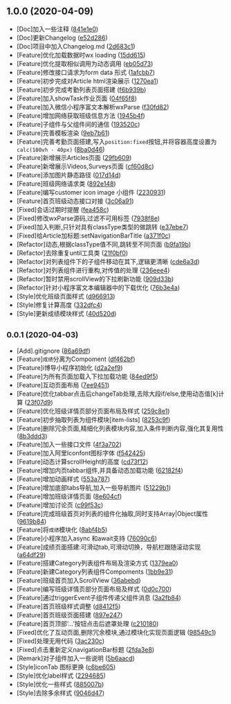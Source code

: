 ## 1.0.0 (2020-04-09)

* [Doc]加入一些注释 ([841e1e0](https://code.aliyun.com/peterfei/ibodao-classes-wechat/commits/841e1e0))
* [Doc]更新Changelog ([e52d286](https://code.aliyun.com/peterfei/ibodao-classes-wechat/commits/e52d286))
* [Doc]项目中加入Changelog.md ([2d683c1](https://code.aliyun.com/peterfei/ibodao-classes-wechat/commits/2d683c1))
* [Feature]优化加载数据时wx loading ([15dd615](https://code.aliyun.com/peterfei/ibodao-classes-wechat/commits/15dd615))
* [Feature]优化提取相似调用为动态调用 ([eb05d73](https://code.aliyun.com/peterfei/ibodao-classes-wechat/commits/eb05d73))
* [Feature]修改接口请求为form data 形式 ([1afcbb7](https://code.aliyun.com/peterfei/ibodao-classes-wechat/commits/1afcbb7))
* [Feature]初步完成对Article html渲染展示 ([1270ea1](https://code.aliyun.com/peterfei/ibodao-classes-wechat/commits/1270ea1))
* [Feature]初步完成考勤列表页面搭建 ([f6b939b](https://code.aliyun.com/peterfei/ibodao-classes-wechat/commits/f6b939b))
* [Feature]加入showTask作业页面 ([04f65f8](https://code.aliyun.com/peterfei/ibodao-classes-wechat/commits/04f65f8))
* [Feature]加入微信小程序富文本解析wxParse ([f30fd82](https://code.aliyun.com/peterfei/ibodao-classes-wechat/commits/f30fd82))
* [Feature]增加网络获取班级信息方法 ([1945b4f](https://code.aliyun.com/peterfei/ibodao-classes-wechat/commits/1945b4f))
* [Feature]子组件与父组件间的通信 ([193520c](https://code.aliyun.com/peterfei/ibodao-classes-wechat/commits/193520c))
* [Feature]完善模板渲染 ([9eb7b61](https://code.aliyun.com/peterfei/ibodao-classes-wechat/commits/9eb7b61))
* [Feature]完善考勤页面搭建,写入`position:fixed`按钮,并将容器高度设置为`calc(100vh - 40px)` ([8ba0d46](https://code.aliyun.com/peterfei/ibodao-classes-wechat/commits/8ba0d46))
* [Feature]新增展示Articles页面 ([29fb609](https://code.aliyun.com/peterfei/ibodao-classes-wechat/commits/29fb609))
* [Feature]新增展示Videos,Surveys页面 ([cf60d8c](https://code.aliyun.com/peterfei/ibodao-classes-wechat/commits/cf60d8c))
* [Feature]添加图片静态路径 ([017d14d](https://code.aliyun.com/peterfei/ibodao-classes-wechat/commits/017d14d))
* [Feature]班级网络请求类 ([892e148](https://code.aliyun.com/peterfei/ibodao-classes-wechat/commits/892e148))
* [Feature]编写customer icon image 小组件 ([2230931](https://code.aliyun.com/peterfei/ibodao-classes-wechat/commits/2230931))
* [Feature]首页班级动态接口对接 ([3c06a91](https://code.aliyun.com/peterfei/ibodao-classes-wechat/commits/3c06a91))
* [Fixed]会话过期时提醒 ([fea458c](https://code.aliyun.com/peterfei/ibodao-classes-wechat/commits/fea458c))
* [Fixed]修改wxParse源码,过滤不可用标签 ([7938f8e](https://code.aliyun.com/peterfei/ibodao-classes-wechat/commits/7938f8e))
* [Fixed]加入判断,只针对具有classType类型的做跳转 ([e37ebe7](https://code.aliyun.com/peterfei/ibodao-classes-wechat/commits/e37ebe7))
* [Fixed]给Article加标题:setNavigationBarTitle ([a371f0c](https://code.aliyun.com/peterfei/ibodao-classes-wechat/commits/a371f0c))
* [Refactor]动态,根据classType值不同,跳转至不同页面 ([b9fa19b](https://code.aliyun.com/peterfei/ibodao-classes-wechat/commits/b9fa19b))
* [Refactor]去除重复until工具类 ([21f0bf0](https://code.aliyun.com/peterfei/ibodao-classes-wechat/commits/21f0bf0))
* [Refactor]对列表组件下的子组件移动在其下,逻辑更清晰 ([cde6a3d](https://code.aliyun.com/peterfei/ibodao-classes-wechat/commits/cde6a3d))
* [Refactor]对列表组件进行重构,对传值的处理 ([236eee4](https://code.aliyun.com/peterfei/ibodao-classes-wechat/commits/236eee4))
* [Refactor]暂时禁用scrollView的下拉刷新功能 ([909d33b](https://code.aliyun.com/peterfei/ibodao-classes-wechat/commits/909d33b))
* [Refactor]针对小程序富文本编辑器中的下载优化 ([76b3e4a](https://code.aliyun.com/peterfei/ibodao-classes-wechat/commits/76b3e4a))
* [Style]优化班级页面样式 ([d966913](https://code.aliyun.com/peterfei/ibodao-classes-wechat/commits/d966913))
* [Style]修复计算高度 ([332dfc4](https://code.aliyun.com/peterfei/ibodao-classes-wechat/commits/332dfc4))
* [Style]更新成绩模块样式 ([40d520d](https://code.aliyun.com/peterfei/ibodao-classes-wechat/commits/40d520d))



## <small>0.0.1 (2020-04-03)</small>

* [Add].gitignore ([86a69df](https://code.aliyun.com/peterfei/ibodao-classes-wechat/commits/86a69df))
* [Feature]`成绩`分离为Compoment ([df462bf](https://code.aliyun.com/peterfei/ibodao-classes-wechat/commits/df462bf))
* [Feature]i博导小程序初始化 ([d2a2ef9](https://code.aliyun.com/peterfei/ibodao-classes-wechat/commits/d2a2ef9))
* [Feature]为所有页面加载入下拉加载功能 ([84ed9f5](https://code.aliyun.com/peterfei/ibodao-classes-wechat/commits/84ed9f5))
* [Feature]互动页面布局 ([7ee9451](https://code.aliyun.com/peterfei/ibodao-classes-wechat/commits/7ee9451))
* [Feature]优化tabbar点击后changeTab处理,去除大段if/else,使用动态值[k]计算 ([23f07d9](https://code.aliyun.com/peterfei/ibodao-classes-wechat/commits/23f07d9))
* [Feature]优化班级详情页部分页面布局及样式 ([259c8e1](https://code.aliyun.com/peterfei/ibodao-classes-wechat/commits/259c8e1))
* [Feature]初步抽取列表为组件模块[item-lists] ([8253c9f](https://code.aliyun.com/peterfei/ibodao-classes-wechat/commits/8253c9f))
* [Feature]删除冗余页面,精细化列表模块内容,加入条件判断内容,强化其复用性 ([8b3ddd3](https://code.aliyun.com/peterfei/ibodao-classes-wechat/commits/8b3ddd3))
* [Feature]加入一些接口文件 ([4f3a702](https://code.aliyun.com/peterfei/ibodao-classes-wechat/commits/4f3a702))
* [Feature]加入阿里Iconfont图标字体 ([f542425](https://code.aliyun.com/peterfei/ibodao-classes-wechat/commits/f542425))
* [Feature]动态计算scrollHeight的高度 ([cd73f12](https://code.aliyun.com/peterfei/ibodao-classes-wechat/commits/cd73f12))
* [Feature]增加内页tabbar组件,并具备动态加载功能 ([62182f4](https://code.aliyun.com/peterfei/ibodao-classes-wechat/commits/62182f4))
* [Feature]增加动画样式 ([553a787](https://code.aliyun.com/peterfei/ibodao-classes-wechat/commits/553a787))
* [Feature]增加底部tabs导航,加入一些导航图片 ([51229b1](https://code.aliyun.com/peterfei/ibodao-classes-wechat/commits/51229b1))
* [Feature]增加班级详情页面 ([8e604cf](https://code.aliyun.com/peterfei/ibodao-classes-wechat/commits/8e604cf))
* [Feature]增加讨论页 ([c99f53c](https://code.aliyun.com/peterfei/ibodao-classes-wechat/commits/c99f53c))
* [Feature]完成班级首页对列表的组件化抽取,同时支持Array|Object属性 ([9619b84](https://code.aliyun.com/peterfei/ibodao-classes-wechat/commits/9619b84))
* [Feature]将`成绩`模块化 ([8abf4b5](https://code.aliyun.com/peterfei/ibodao-classes-wechat/commits/8abf4b5))
* [Feature]小程序加入async 和await支持 ([76090c6](https://code.aliyun.com/peterfei/ibodao-classes-wechat/commits/76090c6))
* [Feature]成绩页面搭建:可滑动tab,可滑动切换，导航栏跟随滚动实现 ([a64df29](https://code.aliyun.com/peterfei/ibodao-classes-wechat/commits/a64df29))
* [Feature]搭建Category列表组件布局及渲染方式 ([1379ea0](https://code.aliyun.com/peterfei/ibodao-classes-wechat/commits/1379ea0))
* [Feature]新建Category列表组件Compoments ([1bb9e31](https://code.aliyun.com/peterfei/ibodao-classes-wechat/commits/1bb9e31))
* [Feature]班级首页加入ScrollView ([36abebd](https://code.aliyun.com/peterfei/ibodao-classes-wechat/commits/36abebd))
* [Feature]编写班级详情页部分页面布局及样式 ([0d0c700](https://code.aliyun.com/peterfei/ibodao-classes-wechat/commits/0d0c700))
* [Feature]通过triggerEvent子组件传递父组件消息 ([3a2fb84](https://code.aliyun.com/peterfei/ibodao-classes-wechat/commits/3a2fb84))
* [Feature]首页班级样式调整 ([d8412f5](https://code.aliyun.com/peterfei/ibodao-classes-wechat/commits/d8412f5))
* [Feature]首页班级页面搭建 ([897e247](https://code.aliyun.com/peterfei/ibodao-classes-wechat/commits/897e247))
* [Feature]首页顶部‘...’按钮点击后遮罩处理 ([c210180](https://code.aliyun.com/peterfei/ibodao-classes-wechat/commits/c210180))
* [Fixed]优化了互动页面,删除冗余模块,通过模块化实现页面逻辑 ([98549c1](https://code.aliyun.com/peterfei/ibodao-classes-wechat/commits/98549c1))
* [Fixed]处理无用代码 ([3ac230c](https://code.aliyun.com/peterfei/ibodao-classes-wechat/commits/3ac230c))
* [Fixed]点击重新定义navigationBar标题 ([2fda3e8](https://code.aliyun.com/peterfei/ibodao-classes-wechat/commits/2fda3e8))
* [Remark]对子组件加入一些说明 ([5b6aacd](https://code.aliyun.com/peterfei/ibodao-classes-wechat/commits/5b6aacd))
* [Style]iconTab 图标更换 ([c6be605](https://code.aliyun.com/peterfei/ibodao-classes-wechat/commits/c6be605))
* [Style]优化label样式 ([2294685](https://code.aliyun.com/peterfei/ibodao-classes-wechat/commits/2294685))
* [Style]优化一些样式 ([885007b](https://code.aliyun.com/peterfei/ibodao-classes-wechat/commits/885007b))
* [Style]去除多余样式 ([9046d47](https://code.aliyun.com/peterfei/ibodao-classes-wechat/commits/9046d47))



